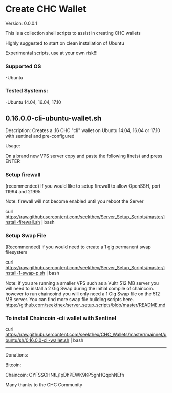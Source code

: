 
Create CHC Wallet
=============

Version: 0.0.0.1

This is a collection shell scripts to assist in creating CHC wallets

Highly suggested to start on clean installation of Ubuntu

Experimental scripts, use at your own risk!!!


### Supported OS
-Ubuntu


### Tested Systems:
-Ubuntu 14.04, 16.04, 17.10


0.16.0.0-cli-ubuntu-wallet.sh
--------------

Description: Creates a .16 CHC "cli" wallet on Ubuntu 14.04, 16.04 or 17.10  with sentinel and pre-configured

Usage:

On a brand new VPS server copy and paste the following line(s) and press ENTER


### Setup firewall


  (recommended) If you would  like to setup firewall to allow OpenSSH, port 11994 and 21995

  Note: firewall will not become enabled until you reboot the Server

  curl https://raw.githubusercontent.com/seekthex/Server_Setup_Scripts/master/install-firewall.sh | bash



### Setup Swap File


  (Recommended) if you would need to create a 1 gig permanent swap filesystem

  curl https://raw.githubusercontent.com/seekthex/Server_Setup_Scripts/master/install-1-swap-p.sh | bash

  Note: if you are running a smaller VPS such as a Vultr 512 MB server you will need to install a 2 Gig Swap
        during the initial compile of chaincoin. however to run chaincoind you will only need a 1 Gig Swap file
        on the 512 MB server.
        You can find more swap file building scripts here.
        https://github.com/seekthex/server_setup_scripts/blob/master/README.md



### To install Chaincoin -cli wallet with Sentinel


  curl https://raw.githubusercontent.com/seekthex/CHC_Wallets/master/mainnet/ubuntu/sh/0.16.0.0-cli-wallet.sh | bash




**********

Donations:

Bitcoin:

Chaincoin: CYFSSCHNtLj1pDhPEWK9KP5gnHQqohNEfh

Many thanks to the CHC Community
